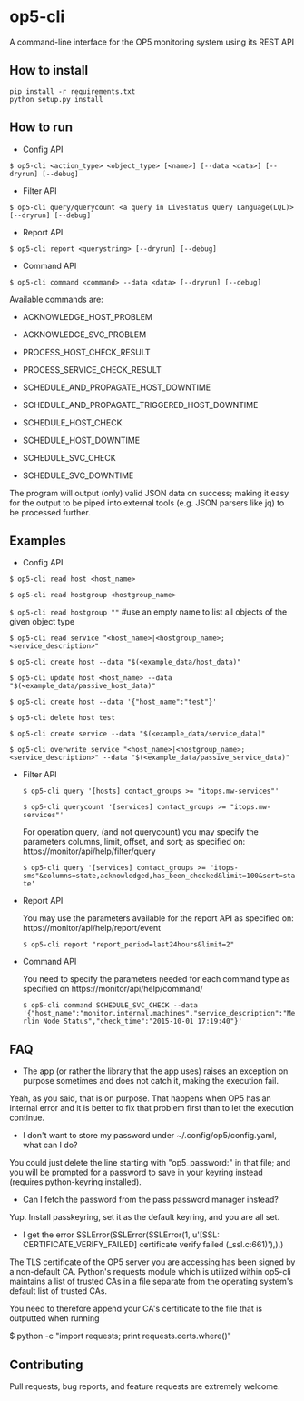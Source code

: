 op5-cli
========
A command-line interface for the OP5 monitoring system using its REST API

How to install
----------
```
pip install -r requirements.txt
python setup.py install
```

How to run
----------
- Config API

 `$ op5-cli <action_type> <object_type> [<name>] [--data <data>] [--dryrun] [--debug]`

- Filter API

 `$ op5-cli query/querycount <a query in Livestatus Query Language(LQL)> [--dryrun] [--debug]`

- Report API

 `$ op5-cli report <querystring> [--dryrun] [--debug]`

- Command API

 `$ op5-cli command <command> --data <data> [--dryrun] [--debug]`

  Available commands are:

  * ACKNOWLEDGE_HOST_PROBLEM

  * ACKNOWLEDGE_SVC_PROBLEM

  * PROCESS_HOST_CHECK_RESULT

  * PROCESS_SERVICE_CHECK_RESULT

  * SCHEDULE_AND_PROPAGATE_HOST_DOWNTIME

  * SCHEDULE_AND_PROPAGATE_TRIGGERED_HOST_DOWNTIME

  * SCHEDULE_HOST_CHECK

  * SCHEDULE_HOST_DOWNTIME

  * SCHEDULE_SVC_CHECK

  * SCHEDULE_SVC_DOWNTIME

The program will output (only) valid JSON data on success; making it easy for the output to be piped into external tools (e.g. JSON parsers like jq) to be processed further.

Examples
----------
- Config API

 `$ op5-cli read host <host_name>`

 `$ op5-cli read hostgroup <hostgroup_name>`

 `$ op5-cli read hostgroup ""` #use an empty name to list all objects of the given object type

 `$ op5-cli read service "<host_name>|<hostgroup_name>;<service_description>"`

 `$ op5-cli create host --data "$(<example_data/host_data)"`

 `$ op5-cli update host <host_name> --data "$(<example_data/passive_host_data)"`

 `$ op5-cli create host --data '{"host_name":"test"}'`

 `$ op5-cli delete host test`

 `$ op5-cli create service --data "$(<example_data/service_data)"`

 `$ op5-cli overwrite service "<host_name>|<hostgroup_name>;<service_description>" --data "$(<example_data/passive_service_data)"`

- Filter API

  `$ op5-cli query '[hosts] contact_groups >= "itops.mw-services"'`

  `$ op5-cli querycount '[services] contact_groups >= "itops.mw-services"'`

  For operation query, (and not querycount) you may specify the parameters columns, limit, offset, and sort; as specified on: https://monitor/api/help/filter/query

  `$ op5-cli query '[services] contact_groups >= "itops-sms"&columns=state,acknowledged,has_been_checked&limit=100&sort=state'`

- Report API

  You may use the parameters available for the report API as specified on: https://monitor/api/help/report/event

  `$ op5-cli report "report_period=last24hours&limit=2"`

- Command API

  You need to specify the parameters needed for each command type as specified on https://monitor/api/help/command/<command>

  `$ op5-cli command SCHEDULE_SVC_CHECK --data '{"host_name":"monitor.internal.machines","service_description":"Merlin Node Status","check_time":"2015-10-01 17:19:40"}'`

FAQ
---

- The app (or rather the library that the app uses) raises an exception on purpose sometimes and does not catch it, making the execution fail.

Yeah, as you said, that is on purpose. That happens when OP5 has an internal error and it is better to fix that problem first than to let the execution continue.

- I don't want to store my password under ~/.config/op5/config.yaml, what can I do?

You could just delete the line starting with "op5_password:" in that file; and you will be prompted for a password to save in your keyring instead (requires python-keyring installed).

- Can I fetch the password from the pass password manager instead?

Yup. Install passkeyring, set it as the default keyring, and you are all set.

- I get the error SSLError(SSLError(SSLError(1, u'[SSL: CERTIFICATE_VERIFY_FAILED] certificate verify failed (_ssl.c:661)'),),)

The TLS certificate of the OP5 server you are accessing has been signed by a non-default CA. Python's requests module which is utilized within op5-cli maintains a list of trusted CAs in a file separate from the operating system's default list of trusted CAs.

You need to therefore append your CA's certificate to the file that is outputted when running

$ python -c "import requests; print requests.certs.where()"

Contributing
------------
Pull requests, bug reports, and feature requests are extremely welcome.
